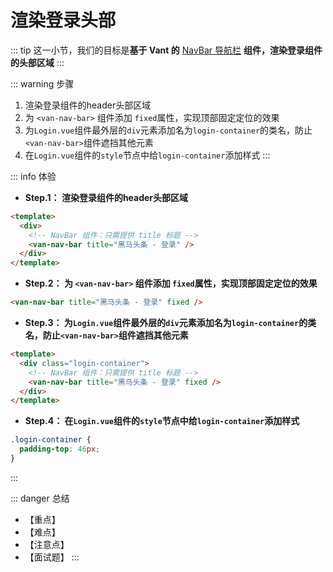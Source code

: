 
# 渲染登录头部

::: tip
这一小节，我们的目标是**基于 Vant 的** [NavBar 导航栏](https://vant-contrib.gitee.io/vant/#/zh-CN/nav-bar) **组件，渲染登录组件的头部区域**
:::

::: warning 步骤

1. 渲染登录组件的header头部区域
2. 为 `<van-nav-bar>` 组件添加 `fixed`属性，实现顶部固定定位的效果
3. 为`Login.vue`组件最外层的`div`元素添加名为`login-container`的类名，防止`<van-nav-bar>`组件遮挡其他元素
4. 在`Login.vue`组件的`style`节点中给`login-container`添加样式
:::

::: info 体验

* **Step.1： 渲染登录组件的header头部区域**

```html
<template>
  <div>
    <!-- NavBar 组件：只需提供 title 标题 -->
    <van-nav-bar title="黑马头条 - 登录" />
  </div>
</template>
```

* **Step.2： 为 `<van-nav-bar>` 组件添加 `fixed`属性，实现顶部固定定位的效果**

```html
<van-nav-bar title="黑马头条 - 登录" fixed />
```

* **Step.3： 为`Login.vue`组件最外层的`div`元素添加名为`login-container`的类名，防止`<van-nav-bar>`组件遮挡其他元素**

```html
<template>
  <div class="login-container">
    <!-- NavBar 组件：只需提供 title 标题 -->
    <van-nav-bar title="黑马头条 - 登录" fixed />
  </div>
</template>
```

* **Step.4： 在`Login.vue`组件的`style`节点中给`login-container`添加样式**

```css
.login-container {
  padding-top: 46px;
}
```

:::

::: danger 总结

* 【重点】
* 【难点】
* 【注意点】
* 【面试题】
:::
